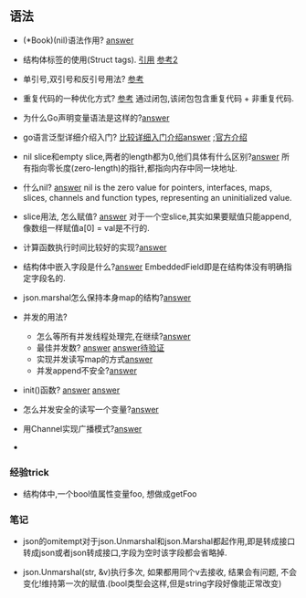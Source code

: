 ## 语法

- (*Book)(nil)语法作用? [answer](https://stackoverflow.com/questions/60443193/what-does-a-pair-of-round-brackets-syntax-expression-mean-in-go)

- 结构体标签的使用(Struct tags). [引用](https://www.digitalocean.com/community/tutorials/how-to-use-struct-tags-in-go)
 [参考2](https://stackoverflow.com/a/30889373/8714749)

- 单引号,双引号和反引号用法? [参考](https://golangbyexample.com/double-single-back-quotes-go/)

- 重复代码的一种优化方式? [参考](https://go.dev/doc/articles/wiki/#tmp_12)
通过闭包,该闭包包含重复代码 + 非重复代码.

- 为什么Go声明变量语法是这样的?[answer](https://go.dev/blog/declaration-syntax)

- go语言泛型详细介绍入门? [比较详细入门介绍answer](https://segmentfault.com/a/1190000041634906) ;[官方介绍](https://go.dev/blog/intro-generics)

- nil slice和empty slice,两者的length都为0,他们具体有什么区别?[answer](https://stackoverflow.com/questions/29164375/correct-way-to-initialize-empty-slice)
所有指向零长度(zero-length)的指针,都指向内存中同一块地址.

- 什么nil? [answer](https://stackoverflow.com/questions/35983118/what-does-nil-mean-in-golang#:~:text=nil%20in%20Go%20means%20a,means%20the%20value%20is%20uninitialized)
nil is the zero value for pointers, interfaces, maps, slices, channels and function types, representing an uninitialized value.

- slice用法, 怎么赋值? [answer](https://stackoverflow.com/questions/48700907/how-to-assign-a-value-to-the-empty-slice-after-the-declaration)
对于一个空slice,其实如果要赋值只能append, 像数组一样赋值a[0] = val是不行的.

- 计算函数执行时间比较好的实现?[answer](https://stackoverflow.com/a/45766707/8714749)

- 结构体中嵌入字段是什么?[answer](https://go.dev/ref/spec#Struct_types)
EmbeddedField即是在结构体没有明确指定字段名的.

- json.marshal怎么保持本身map的结构?[answer](https://stackoverflow.com/a/48301733/8714749)

- 并发的用法?
  - 怎么等所有并发线程处理完,在继续?[answer](https://stackoverflow.com/questions/18207772/how-to-wait-for-all-goroutines-to-finish-without-using-time-sleep)
  - 最佳并发数? [answer](https://stackoverflow.com/questions/25306073/always-have-x-number-of-goroutines-running-at-any-time)
      [answer待验证](https://stackoverflow.com/questions/44771078/most-efficient-number-of-goroutines-on-this-machine)
  - 实现并发读写map的方式[answer](https://gobyexample.com/mutexes)
  - 并发append不安全?[answer](https://stackoverflow.com/questions/44152988/append-not-thread-safe)
  
- init()函数? [answer](https://stackoverflow.com/a/24790378/8714749) [answer](https://stackoverflow.com/a/49831018/8714749)

- 怎么并发安全的读写一个变量?[answer](https://stackoverflow.com/a/52882045/8714749)

- 用Channel实现广播模式?[answer](https://stackoverflow.com/a/49877632/8714749)

- 

### 经验trick
- 结构体中,一个bool值属性变量foo, 想做成getFoo


### 笔记
- json的omitempt对于json.Unmarshal和json.Marshal都起作用,即是转成接口转成json或者json转成接口,字段为空时该字段都会省略掉.

- json.Unmarshal(str, &v)执行多次, 如果都用同个v去接收, 结果会有问题, 不会变化!维持第一次的赋值.(bool类型会这样,但是string字段好像能正常改变)